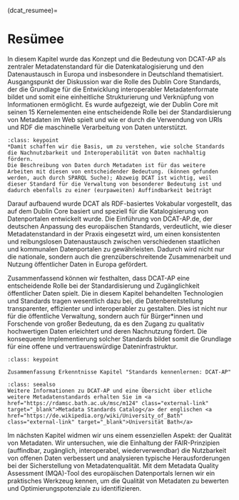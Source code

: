 (dcat_resumee)=
# Resümee

In diesem Kapitel wurde das Konzept und die Bedeutung von DCAT-AP als zentraler Metadatenstandard für die Datenkatalogisierung und den Datenaustausch in Europa und insbesondere in Deutschland thematisiert. Ausgangspunkt der Diskussion war die Rolle des Dublin Core Standards, der die Grundlage für die Entwicklung interoperabler Metadatenformate bildet und somit eine einheitliche Strukturierung und Verknüpfung von Informationen ermöglicht. Es wurde aufgezeigt, wie der Dublin Core mit seinen 15 Kernelementen eine entscheidende Rolle bei der Standardisierung von Metadaten im Web spielt und wie er durch die Verwendung von URIs und RDF die maschinelle Verarbeitung von Daten unterstützt.

```{admonition} Bezug zur Forschungsfrage <span style="color:red">under construction</span>
:class: keypoint
*Damit schaffen wir die Basis, um zu verstehen, wie solche Standards die Nachnutzbarkeit und Interoperabilität von Daten nachhaltig fördern.
Die Beschreibung von Daten durch Metadaten ist für das weitere Arbeiten mit diesen von entscheidender Bedeutung. (können gefunden werden, auch durch SPARQL Suche); Abzweig DCAT ist wichtig, weil dieser Standard für die Verwaltung von besonderer Bedeutung ist und dadurch ebenfalls zu einer (eurpaweiten) Auffindbarkeit beiträgt
```


Darauf aufbauend wurde DCAT als RDF-basiertes Vokabular vorgestellt, das auf dem Dublin Core basiert und speziell für die Katalogisierung von Datenportalen entwickelt wurde. Die Einführung von DCAT-AP.de, der deutschen Anpassung des europäischen Standards, verdeutlicht, wie dieser Metadatenstandard in der Praxis eingesetzt wird, um einen konsistenten und reibungslosen Datenaustausch zwischen verschiedenen staatlichen und kommunalen Datenportalen zu gewährleisten. Dadurch wird nicht nur die nationale, sondern auch die grenzüberschreitende Zusammenarbeit und Nutzung öffentlicher Daten in Europa gefördert.

Zusammenfassend können wir festhalten, dass DCAT-AP eine entscheidende Rolle bei der Standardisierung und Zugänglichkeit öffentlicher Daten spielt. Die in diesem Kapitel behandelten Technologien und Standards tragen wesentlich dazu bei, die Datenbereitstellung transparenter, effizienter und interoperabler zu gestalten. Dies ist nicht nur für die öffentliche Verwaltung, sondern auch für Bürger*innen und Forschende von großer Bedeutung, da es den Zugang zu qualitativ hochwertigen Daten erleichtert und deren Nachnutzung fördert. Die konsequente Implementierung solcher Standards bildet somit die Grundlage für eine offene und vertrauenswürdige Dateninfrastruktur.


```{admonition} Key points
:class: keypoint

Zusammenfassung Erkenntnisse Kapitel "Standards kennenlernen: DCAT-AP"
```


```{admonition} Weitere Informationen
:class: seealso 
Weitere Informationen zu DCAT-AP und eine Übersicht über etliche weitere Metadatenstandards erhalten Sie im <a href="https://rdamsc.bath.ac.uk/msc/m124" class="external-link" target="_blank">Metadata Standards Catalog</a> der englischen <a href="https://de.wikipedia.org/wiki/University_of_Bath" class="external-link" target="_blank">Universität Bath</a>
```

Im nächsten Kapitel widmen wir uns einem essenziellen Aspekt: der Qualität von Metadaten. Wir untersuchen, wie die Einhaltung der FAIR-Prinzipien (auffindbar, zugänglich, interoperabel, wiederverwendbar) die Nutzbarkeit von offenen Daten verbessert und analysieren typische Herausforderungen bei der Sicherstellung von Metadatenqualität. Mit dem Metadata Quality Assessment (MQA)-Tool des europäischen Datenportals lernen wir ein praktisches Werkzeug kennen, um die Qualität von Metadaten zu bewerten und Optimierungspotenziale zu identifizieren.
